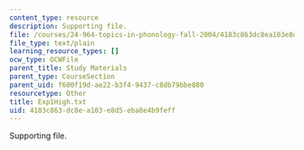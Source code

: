```yaml
---
content_type: resource
description: Supporting file.
file: /courses/24-964-topics-in-phonology-fall-2004/4183c863dc8ea103e8d5eba8e4b9feff_Exp1High.txt
file_type: text/plain
learning_resource_types: []
ocw_type: OCWFile
parent_title: Study Materials
parent_type: CourseSection
parent_uid: f600f19d-ae22-b3f4-9437-c8db79bbe880
resourcetype: Other
title: Exp1High.txt
uid: 4183c863-dc8e-a103-e8d5-eba8e4b9feff
---
```

Supporting file.